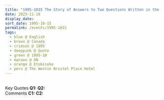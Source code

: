 ```yaml
---
title: "1995-1015 The Story of Answers to Two Questions Written in the Morning, The Westin Bristol Place Hotel, 950 Dixon Rd, Etobicoke (2.5 kms from Lester B. Pearson International Airport of Toronto), ON, Canada"
date: 2023-11-18
display_date: 
sort_date: 1995-10-15
permalink: /events/1995-1015
tags:
  - blue @ English
  - brown @ Canada
  - crimson @ 1995
  - deeppink @ Quote
  - green @ 1995-10
  - maroon @ ON
  - orange @ Etobicoke
  - peru @ The Westin Bristol Place Hotel
---
```


<br>

<wave-list>
  <list-title color="DarkSeaGreen" width="55">Key Quotes</list-title>
  <list-item color="BlanchedAlmond" width="280"><b>Q1:</b> <i></i></list-item>
  <list-item color="Lavender" width="280"><b>Q2:</b> <i></i></list-item>
</wave-list>

<br>

<wave-list>
  <list-title color="DarkSeaGreen" width="55">Comments</list-title>
  <list-item color="BlanchedAlmond" width="280"><b>C1:</b> <i></i></list-item>
  <list-item color="Lavender" width="280"><b>C2:</b> <i></i></list-item>
</wave-list>